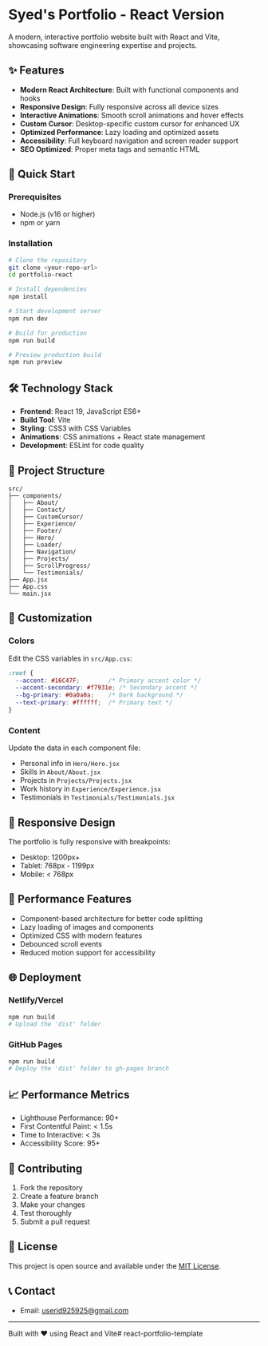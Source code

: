 # Syed's Portfolio - React Version

A modern, interactive portfolio website built with React and Vite, showcasing software engineering expertise and projects.

## ✨ Features

- **Modern React Architecture**: Built with functional components and hooks
- **Responsive Design**: Fully responsive across all device sizes
- **Interactive Animations**: Smooth scroll animations and hover effects
- **Custom Cursor**: Desktop-specific custom cursor for enhanced UX
- **Optimized Performance**: Lazy loading and optimized assets
- **Accessibility**: Full keyboard navigation and screen reader support
- **SEO Optimized**: Proper meta tags and semantic HTML

## 🚀 Quick Start

### Prerequisites
- Node.js (v16 or higher)
- npm or yarn

### Installation

```bash
# Clone the repository
git clone <your-repo-url>
cd portfolio-react

# Install dependencies
npm install

# Start development server
npm run dev

# Build for production
npm run build

# Preview production build
npm run preview
```

## 🛠️ Technology Stack

- **Frontend**: React 19, JavaScript ES6+
- **Build Tool**: Vite
- **Styling**: CSS3 with CSS Variables
- **Animations**: CSS animations + React state management
- **Development**: ESLint for code quality

## 📂 Project Structure

```
src/
├── components/
│   ├── About/
│   ├── Contact/
│   ├── CustomCursor/
│   ├── Experience/
│   ├── Footer/
│   ├── Hero/
│   ├── Loader/
│   ├── Navigation/
│   ├── Projects/
│   ├── ScrollProgress/
│   └── Testimonials/
├── App.jsx
├── App.css
└── main.jsx
```

## 🎨 Customization

### Colors
Edit the CSS variables in `src/App.css`:

```css
:root {
  --accent: #16C47F;        /* Primary accent color */
  --accent-secondary: #f7931e; /* Secondary accent */
  --bg-primary: #0a0a0a;    /* Dark background */
  --text-primary: #ffffff;  /* Primary text */
}
```

### Content
Update the data in each component file:
- Personal info in `Hero/Hero.jsx`
- Skills in `About/About.jsx`
- Projects in `Projects/Projects.jsx`
- Work history in `Experience/Experience.jsx`
- Testimonials in `Testimonials/Testimonials.jsx`

## 📱 Responsive Design

The portfolio is fully responsive with breakpoints:
- Desktop: 1200px+
- Tablet: 768px - 1199px
- Mobile: < 768px

## 🔧 Performance Features

- Component-based architecture for better code splitting
- Lazy loading of images and components
- Optimized CSS with modern features
- Debounced scroll events
- Reduced motion support for accessibility

## 🌐 Deployment

### Netlify/Vercel
```bash
npm run build
# Upload the 'dist' folder
```

### GitHub Pages
```bash
npm run build
# Deploy the 'dist' folder to gh-pages branch
```

## 📈 Performance Metrics

- Lighthouse Performance: 90+
- First Contentful Paint: < 1.5s
- Time to Interactive: < 3s
- Accessibility Score: 95+

## 🤝 Contributing

1. Fork the repository
2. Create a feature branch
3. Make your changes
4. Test thoroughly
5. Submit a pull request

## 📄 License

This project is open source and available under the [MIT License](LICENSE).

## 📞 Contact

- Email: userid925925@gmail.com
---

Built with ❤️ using React and Vite# react-portfolio-template
